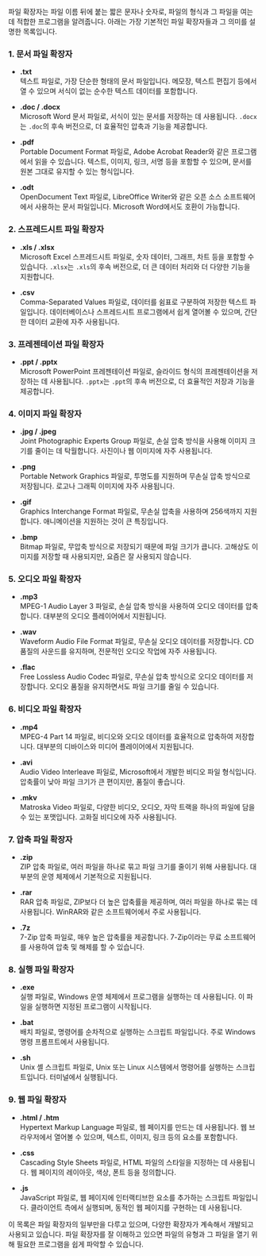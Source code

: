 파일 확장자는 파일 이름 뒤에 붙는 짧은 문자나 숫자로, 파일의 형식과 그 파일을 여는 데 적합한 프로그램을 알려줍니다. 아래는 가장 기본적인 파일 확장자들과 그 의미를 설명한 목록입니다.

### 1. **문서 파일 확장자**

- **.txt**  
  텍스트 파일로, 가장 단순한 형태의 문서 파일입니다. 메모장, 텍스트 편집기 등에서 열 수 있으며 서식이 없는 순수한 텍스트 데이터를 포함합니다.

- **.doc / .docx**  
  Microsoft Word 문서 파일로, 서식이 있는 문서를 저장하는 데 사용됩니다. `.docx`는 `.doc`의 후속 버전으로, 더 효율적인 압축과 기능을 제공합니다.

- **.pdf**  
  Portable Document Format 파일로, Adobe Acrobat Reader와 같은 프로그램에서 읽을 수 있습니다. 텍스트, 이미지, 링크, 서명 등을 포함할 수 있으며, 문서를 원본 그대로 유지할 수 있는 형식입니다.

- **.odt**  
  OpenDocument Text 파일로, LibreOffice Writer와 같은 오픈 소스 소프트웨어에서 사용하는 문서 파일입니다. Microsoft Word에서도 호환이 가능합니다.

### 2. **스프레드시트 파일 확장자**

- **.xls / .xlsx**  
  Microsoft Excel 스프레드시트 파일로, 숫자 데이터, 그래프, 차트 등을 포함할 수 있습니다. `.xlsx`는 `.xls`의 후속 버전으로, 더 큰 데이터 처리와 더 다양한 기능을 지원합니다.

- **.csv**  
  Comma-Separated Values 파일로, 데이터를 쉼표로 구분하여 저장한 텍스트 파일입니다. 데이터베이스나 스프레드시트 프로그램에서 쉽게 열어볼 수 있으며, 간단한 데이터 교환에 자주 사용됩니다.

### 3. **프레젠테이션 파일 확장자**

- **.ppt / .pptx**  
  Microsoft PowerPoint 프레젠테이션 파일로, 슬라이드 형식의 프레젠테이션을 저장하는 데 사용됩니다. `.pptx`는 `.ppt`의 후속 버전으로, 더 효율적인 저장과 기능을 제공합니다.

### 4. **이미지 파일 확장자**

- **.jpg / .jpeg**  
  Joint Photographic Experts Group 파일로, 손실 압축 방식을 사용해 이미지 크기를 줄이는 데 탁월합니다. 사진이나 웹 이미지에 자주 사용됩니다.

- **.png**  
  Portable Network Graphics 파일로, 투명도를 지원하며 무손실 압축 방식으로 저장됩니다. 로고나 그래픽 이미지에 자주 사용됩니다.

- **.gif**  
  Graphics Interchange Format 파일로, 무손실 압축을 사용하며 256색까지 지원합니다. 애니메이션을 지원하는 것이 큰 특징입니다.

- **.bmp**  
  Bitmap 파일로, 무압축 방식으로 저장되기 때문에 파일 크기가 큽니다. 고해상도 이미지를 저장할 때 사용되지만, 요즘은 잘 사용되지 않습니다.

### 5. **오디오 파일 확장자**

- **.mp3**  
  MPEG-1 Audio Layer 3 파일로, 손실 압축 방식을 사용하여 오디오 데이터를 압축합니다. 대부분의 오디오 플레이어에서 지원됩니다.

- **.wav**  
  Waveform Audio File Format 파일로, 무손실 오디오 데이터를 저장합니다. CD 품질의 사운드를 유지하며, 전문적인 오디오 작업에 자주 사용됩니다.

- **.flac**  
  Free Lossless Audio Codec 파일로, 무손실 압축 방식으로 오디오 데이터를 저장합니다. 오디오 품질을 유지하면서도 파일 크기를 줄일 수 있습니다.

### 6. **비디오 파일 확장자**

- **.mp4**  
  MPEG-4 Part 14 파일로, 비디오와 오디오 데이터를 효율적으로 압축하여 저장합니다. 대부분의 디바이스와 미디어 플레이어에서 지원됩니다.

- **.avi**  
  Audio Video Interleave 파일로, Microsoft에서 개발한 비디오 파일 형식입니다. 압축률이 낮아 파일 크기가 큰 편이지만, 품질이 좋습니다.

- **.mkv**  
  Matroska Video 파일로, 다양한 비디오, 오디오, 자막 트랙을 하나의 파일에 담을 수 있는 포맷입니다. 고화질 비디오에 자주 사용됩니다.

### 7. **압축 파일 확장자**

- **.zip**  
  ZIP 압축 파일로, 여러 파일을 하나로 묶고 파일 크기를 줄이기 위해 사용됩니다. 대부분의 운영 체제에서 기본적으로 지원됩니다.

- **.rar**  
  RAR 압축 파일로, ZIP보다 더 높은 압축률을 제공하며, 여러 파일을 하나로 묶는 데 사용됩니다. WinRAR와 같은 소프트웨어에서 주로 사용됩니다.

- **.7z**  
  7-Zip 압축 파일로, 매우 높은 압축률을 제공합니다. 7-Zip이라는 무료 소프트웨어를 사용하여 압축 및 해제를 할 수 있습니다.

### 8. **실행 파일 확장자**

- **.exe**  
  실행 파일로, Windows 운영 체제에서 프로그램을 실행하는 데 사용됩니다. 이 파일을 실행하면 지정된 프로그램이 시작됩니다.

- **.bat**  
  배치 파일로, 명령어를 순차적으로 실행하는 스크립트 파일입니다. 주로 Windows 명령 프롬프트에서 사용됩니다.

- **.sh**  
  Unix 셸 스크립트 파일로, Unix 또는 Linux 시스템에서 명령어를 실행하는 스크립트입니다. 터미널에서 실행됩니다.

### 9. **웹 파일 확장자**

- **.html / .htm**  
  Hypertext Markup Language 파일로, 웹 페이지를 만드는 데 사용됩니다. 웹 브라우저에서 열어볼 수 있으며, 텍스트, 이미지, 링크 등의 요소를 포함합니다.

- **.css**  
  Cascading Style Sheets 파일로, HTML 파일의 스타일을 지정하는 데 사용됩니다. 웹 페이지의 레이아웃, 색상, 폰트 등을 정의합니다.

- **.js**  
  JavaScript 파일로, 웹 페이지에 인터랙티브한 요소를 추가하는 스크립트 파일입니다. 클라이언트 측에서 실행되며, 동적인 웹 페이지를 구현하는 데 사용됩니다.

이 목록은 파일 확장자의 일부만을 다루고 있으며, 다양한 확장자가 계속해서 개발되고 사용되고 있습니다. 파일 확장자를 잘 이해하고 있으면 파일의 유형과 그 파일을 열기 위해 필요한 프로그램을 쉽게 파악할 수 있습니다.